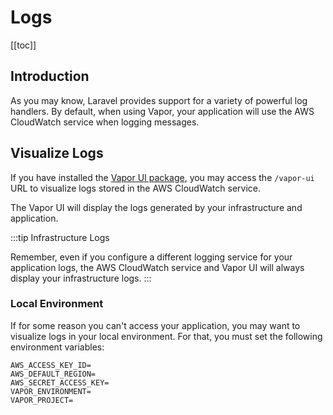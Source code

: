 # Logs

[[toc]]

## Introduction

As you may know, Laravel provides support for a variety of powerful log handlers. By default, when using Vapor, your application will use the AWS CloudWatch service when logging messages.

## Visualize Logs

If you have installed the [Vapor UI package](#installing-the-vapor-ui), you may access the `/vapor-ui` URL to visualize logs stored in the AWS CloudWatch service.

The Vapor UI will display the logs generated by your infrastructure and application.

:::tip Infrastructure Logs

Remember, even if you configure a different logging service for your application logs, the AWS CloudWatch service and Vapor UI will always display your infrastructure logs.
:::

### Local Environment

If for some reason you can't access your application, you may want to visualize logs in your local environment. For that, you must set the following environment variables:

```
AWS_ACCESS_KEY_ID=
AWS_DEFAULT_REGION=
AWS_SECRET_ACCESS_KEY=
VAPOR_ENVIRONMENT=
VAPOR_PROJECT=
```
